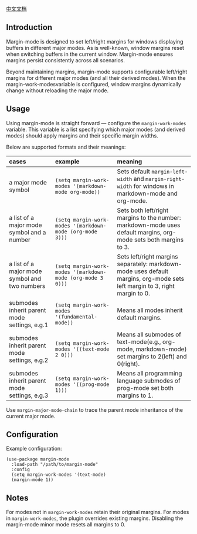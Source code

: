 [中文文档](./readme_zh.md)

## Introduction
Margin-mode is designed to set left/right margins for windows displaying buffers in different major modes. As is well-known, window margins reset when switching buffers in the current window. Margin-mode ensures margins persist consistently across all scenarios.

Beyond maintaining margins, margin-mode supports configurable left/right margins for different major modes (and all their derived modes). When the margin-work-modesvariable is configured, window margins dynamically change without reloading the major mode.

## Usage
Using margin-mode is straight forward — configure the `margin-work-modes` variable. This variable is a list specifying which major modes (and derived modes) should apply margins and their specific margin widths.

Below are supported formats and their meanings:

| cases                                         | example                                                    | meaning                                                                                                                    |
|:----------------------------------------------|:-----------------------------------------------------------|:---------------------------------------------------------------------------------------------------------------------------|
| a major mode symbol                           | `(setq margin-work-modes '(markdown-mode org-mode))`       | Sets default `margin-left-width` and `margin-right-width` for windows in markdown-mode and org-mode.                       |
| a list of a major mode symbol and a number    | `(setq margin-work-modes '(markdown-mode (org-mode 3)))`   | Sets both left/right margins to the number: markdown-mode uses default margins, org-mode sets both margins to 3.           |
| a list of a major mode symbol and two numbers | `(setq margin-work-modes '(markdown-mode (org-mode 3 0)))` | Sets left/right margins separately: markdown-mode uses default margins, org-mode sets left margin to 3, right margin to 0. |
| submodes inherit parent mode settings, e.g.1  | `(setq margin-work-modes '(fundamental-mode))`             | Means all modes inherit default margins.                                                                                   |
| submodes inherit parent mode settings, e.g.2  | `(setq margin-work-modes '((text-mode 2 0)))`              | Means all submodes of text-mode(e.g., org-mode, markdown-mode) set margins to 2(left) and 0(right).                        |
| submodes inherit parent mode settings, e.g.3  | `(setq margin-work-modes '((prog-mode 1)))`                | Means all programming language submodes of prog-mode set both margins to 1.                                                |
 
Use `margin-major-mode-chain` to trace the parent mode inheritance of the current major mode.

## Configuration
Example configuration:

    (use-package margin-mode
      :load-path "/path/to/margin-mode"
      :config
      (setq margin-work-modes '(text-mode)
      (margin-mode 1))
  
## Notes
For modes not in `margin-work-modes` retain their original margins. For modes in `margin-work-modes`, the plugin overrides existing margins. Disabling the margin-mode minor mode resets all margins to 0.
